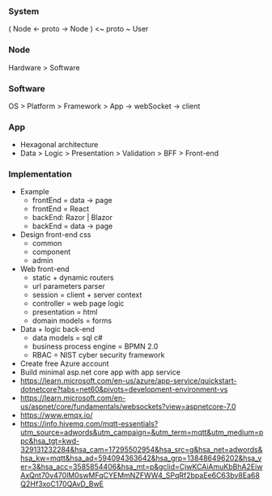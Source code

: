 ### System

( Node <- proto -> Node ) <~ proto ~ User

### Node

Hardware > Software

### Software

OS > Platform > Framework > App
 -> webSocket -> client

### App

* Hexagonal architecture
* Data > Logic > Presentation > Validation > BFF > Front-end

### Implementation

* Example
  * frontEnd = data -> page
  * frontEnd = React
  * backEnd: Razor | Blazor
  * backEnd = data -> page
* Design front-end css
  * common
  * component
  * admin
* Web front-end
  * static + dynamic routers
  * url parameters parser
  * session = client + server context
  * controller = web page logic
  * presentation = html
  * domain models = forms
* Data + logic back-end
  * data models = sql c#
  * business process engine = BPMN 2.0
  * RBAC = NIST cyber security framework
* Create free Azure account
* Build minimal asp.net core app with app service
* https://learn.microsoft.com/en-us/azure/app-service/quickstart-dotnetcore?tabs=net60&pivots=development-environment-vs
* https://learn.microsoft.com/en-us/aspnet/core/fundamentals/websockets?view=aspnetcore-7.0
* https://www.emqx.io/
* https://info.hivemq.com/mqtt-essentials?utm_source=adwords&utm_campaign=&utm_term=mqtt&utm_medium=ppc&hsa_tgt=kwd-329131232284&hsa_cam=17295502954&hsa_src=g&hsa_net=adwords&hsa_kw=mqtt&hsa_ad=594094363642&hsa_grp=138486496202&hsa_ver=3&hsa_acc=3585854406&hsa_mt=p&gclid=CjwKCAiAmuKbBhA2EiwAxQnt70v470lM0swMFqCYEMmNZFWW4_SPqRf2bpaEe6C63bv8Ea68Q2Hf3xoC170QAvD_BwE



